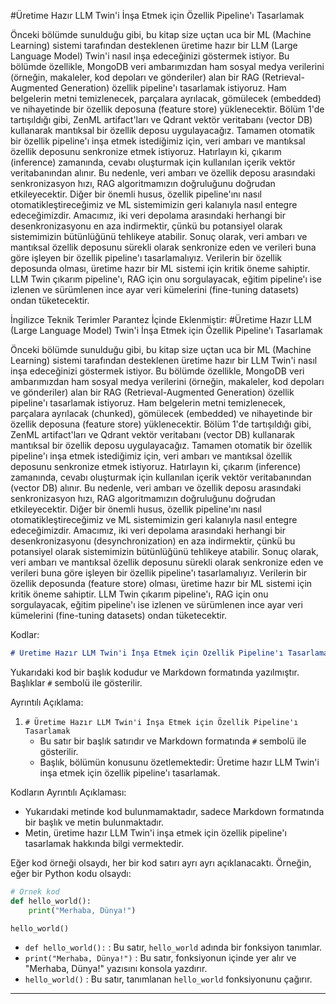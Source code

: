 #Üretime Hazır LLM Twin'i İnşa Etmek için Özellik Pipeline'ı Tasarlamak

Önceki bölümde sunulduğu gibi, bu kitap size uçtan uca bir ML (Machine Learning) sistemi tarafından desteklenen üretime hazır bir LLM (Large Language Model) Twin'i nasıl inşa edeceğinizi göstermek istiyor. Bu bölümde özellikle, MongoDB veri ambarımızdan ham sosyal medya verilerini (örneğin, makaleler, kod depoları ve gönderiler) alan bir RAG (Retrieval-Augmented Generation) özellik pipeline'ı tasarlamak istiyoruz. Ham belgelerin metni temizlenecek, parçalara ayrılacak, gömülecek (embedded) ve nihayetinde bir özellik deposuna (feature store) yüklenecektir. Bölüm 1'de tartışıldığı gibi, ZenML artifact'ları ve Qdrant vektör veritabanı (vector DB) kullanarak mantıksal bir özellik deposu uygulayacağız. Tamamen otomatik bir özellik pipeline'ı inşa etmek istediğimiz için, veri ambarı ve mantıksal özellik deposunu senkronize etmek istiyoruz. Hatırlayın ki, çıkarım (inference) zamanında, cevabı oluşturmak için kullanılan içerik vektör veritabanından alınır. Bu nedenle, veri ambarı ve özellik deposu arasındaki senkronizasyon hızı, RAG algoritmamızın doğruluğunu doğrudan etkileyecektir. Diğer bir önemli husus, özellik pipeline'ını nasıl otomatikleştireceğimiz ve ML sistemimizin geri kalanıyla nasıl entegre edeceğimizdir. Amacımız, iki veri depolama arasındaki herhangi bir desenkronizasyonu en aza indirmektir, çünkü bu potansiyel olarak sistemimizin bütünlüğünü tehlikeye atabilir. Sonuç olarak, veri ambarı ve mantıksal özellik deposunu sürekli olarak senkronize eden ve verileri buna göre işleyen bir özellik pipeline'ı tasarlamalıyız. Verilerin bir özellik deposunda olması, üretime hazır bir ML sistemi için kritik öneme sahiptir. LLM Twin çıkarım pipeline'ı, RAG için onu sorgulayacak, eğitim pipeline'ı ise izlenen ve sürümlenen ince ayar veri kümelerini (fine-tuning datasets) ondan tüketecektir.

İngilizce Teknik Terimler Parantez İçinde Eklenmiştir:
#Üretime Hazır LLM (Large Language Model) Twin'i İnşa Etmek için Özellik Pipeline'ı Tasarlamak

Önceki bölümde sunulduğu gibi, bu kitap size uçtan uca bir ML (Machine Learning) sistemi tarafından desteklenen üretime hazır bir LLM Twin'i nasıl inşa edeceğinizi göstermek istiyor. Bu bölümde özellikle, MongoDB veri ambarımızdan ham sosyal medya verilerini (örneğin, makaleler, kod depoları ve gönderiler) alan bir RAG (Retrieval-Augmented Generation) özellik pipeline'ı tasarlamak istiyoruz. Ham belgelerin metni temizlenecek, parçalara ayrılacak (chunked), gömülecek (embedded) ve nihayetinde bir özellik deposuna (feature store) yüklenecektir. Bölüm 1'de tartışıldığı gibi, ZenML artifact'ları ve Qdrant vektör veritabanı (vector DB) kullanarak mantıksal bir özellik deposu uygulayacağız. Tamamen otomatik bir özellik pipeline'ı inşa etmek istediğimiz için, veri ambarı ve mantıksal özellik deposunu senkronize etmek istiyoruz. Hatırlayın ki, çıkarım (inference) zamanında, cevabı oluşturmak için kullanılan içerik vektör veritabanından (vector DB) alınır. Bu nedenle, veri ambarı ve özellik deposu arasındaki senkronizasyon hızı, RAG algoritmamızın doğruluğunu doğrudan etkileyecektir. Diğer bir önemli husus, özellik pipeline'ını nasıl otomatikleştireceğimiz ve ML sistemimizin geri kalanıyla nasıl entegre edeceğimizdir. Amacımız, iki veri depolama arasındaki herhangi bir desenkronizasyonu (desynchronization) en aza indirmektir, çünkü bu potansiyel olarak sistemimizin bütünlüğünü tehlikeye atabilir. Sonuç olarak, veri ambarı ve mantıksal özellik deposunu sürekli olarak senkronize eden ve verileri buna göre işleyen bir özellik pipeline'ı tasarlamalıyız. Verilerin bir özellik deposunda (feature store) olması, üretime hazır bir ML sistemi için kritik öneme sahiptir. LLM Twin çıkarım pipeline'ı, RAG için onu sorgulayacak, eğitim pipeline'ı ise izlenen ve sürümlenen ince ayar veri kümelerini (fine-tuning datasets) ondan tüketecektir.

Kodlar:
```markdown
# Üretime Hazır LLM Twin'i İnşa Etmek için Özellik Pipeline'ı Tasarlamak
```

Yukarıdaki kod bir başlık kodudur ve Markdown formatında yazılmıştır. Başlıklar `#` sembolü ile gösterilir.

Ayrıntılı Açıklama:

1. `# Üretime Hazır LLM Twin'i İnşa Etmek için Özellik Pipeline'ı Tasarlamak` 
   - Bu satır bir başlık satırıdır ve Markdown formatında `#` sembolü ile gösterilir.
   - Başlık, bölümün konusunu özetlemektedir: Üretime hazır LLM Twin'i inşa etmek için özellik pipeline'ı tasarlamak.

Kodların Ayrıntılı Açıklaması:
- Yukarıdaki metinde kod bulunmamaktadır, sadece Markdown formatında bir başlık ve metin bulunmaktadır.
- Metin, üretime hazır LLM Twin'i inşa etmek için özellik pipeline'ı tasarlamak hakkında bilgi vermektedir. 

Eğer kod örneği olsaydı, her bir kod satırı ayrı ayrı açıklanacaktı. Örneğin, eğer bir Python kodu olsaydı:
```python
# Örnek kod
def hello_world():
    print("Merhaba, Dünya!")

hello_world()
```
- `def hello_world():` : Bu satır, `hello_world` adında bir fonksiyon tanımlar.
- `print("Merhaba, Dünya!")` : Bu satır, fonksiyonun içinde yer alır ve "Merhaba, Dünya!" yazısını konsola yazdırır.
- `hello_world()` : Bu satır, tanımlanan `hello_world` fonksiyonunu çağırır.

---


